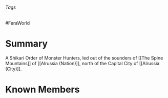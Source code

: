 ###### Tags

#FeraWorld

# Summary
A Shikari Order of Monster Hunters, led out of the sounders of [[The Spine Mountains]] of [[Alrussia (Nation)]], north of the Capital City of [[Alrussia (City)]].

# Known Members
